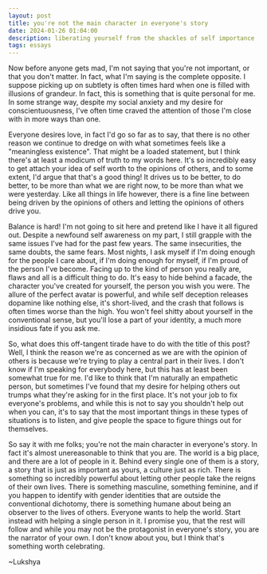 ```yaml
---
layout: post
title: you're not the main character in everyone's story
date: 2024-01-26 01:04:00
description: liberating yourself from the shackles of self importance
tags: essays
---
```


Now before anyone gets mad, I'm not saying that you're not important, or that you don't matter. In fact, what I'm saying is the complete opposite. I suppose picking up on subtlety is often times hard when
one is filled with illusions of grandeur. In fact, this is something that is quite personal for me. In some strange way, despite my social anxiety and my desire for conscientuousness, I've often time craved the attention of those I'm close with in more ways than one.

Everyone desires love, in fact I'd go so far as to say, that there is no other reason we continue to dredge on with what sometimes feels like a "meaningless existence". That might be a loaded statement, but I think there's at least a modicum of truth to my words here. It's so incredibly easy to get attach your idea of self worth to the opinions of others, and to some extent, I'd argue that that's a good thing! It drives us to be better, to do better, to be more than what we are right now, to be more than what we were yesterday. Like all things in life however, there is a fine line between being driven by the opinions of others and letting the opinions of others drive you.

Balance is hard! I'm not going to sit here and pretend like I have it all figured out. Despite a newfound self awareness on my part, I still grapple with the same issues I've had for the past few years. The same insecurities, the same doubts, the same fears. Most nights, I ask myself if I'm doing enough for the people I care about, if I'm doing enough for myself, if I'm proud of the person I've become. Facing up to the kind of person you really are, flaws and all is a difficult thing to do. It's easy to hide behind a facade, the character you've created for yourself, the person you wish you were. The allure of the perfect avatar is powerful, and while self deception releases dopamine like nothing else, it's short-lived, and the crash that follows is often times worse than the high. You won't feel shitty about yourself in the conventional sense, but you'll lose a part of your identity, a much more insidious fate if you ask me.

So, what does this off-tangent tirade have to do with the title of this post? Well, I think the reason we're as concerned as we are with the opinion of others is because we're trying to play a central part in their lives. I don't know if I'm speaking for everybody here, but this has at least been somewhat true for me. I'd like to think that I'm naturally an empathetic person, but sometimes I've found that my desire for helping others out trumps what they're asking for in the first place. It's not your job to fix everyone's problems, and while this is not to say you shouldn't help out when you can, it's to say that
the most important things in these types of situations is to listen, and give people the space to figure things out for themselves.

So say it with me folks; you're not the main character in everyone's story. In fact it's almost unereasonable to think that you are. The world is a big place, and there are a lot of people in it. Behind every single one of them is a story, a story that is just as important as yours, a culture
just as rich. There is something so incredibly powerful about letting other people take the reigns of their own lives. There is something masculine, something feminine, and if you happen to identify with gender identities that are outside the conventional dichotomy, there is something humane about being an observer to the lives of others. Everyone wants to help the world. Start instead with helping a single person in it. I promise you, that the rest will follow and while you may not be the protagonist in everyone's story, you are the narrator of your own. I don't know about you, but I think that's something worth celebrating.

~Lukshya
